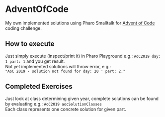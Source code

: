 # AdventOfCode
My own implemented solutions using Pharo Smalltalk for [Advent of Code](https://adventofcode.com) coding challenge.

## How to execute
Just simply execute (inspect/print it) in Pharo Playground e.g.: `AoC2019 day: 1 part: 1` and you get result.  
Not yet implemented solutions will throw error, e.g.:   
`"AoC 2019 - solution not found for day: 20 ' part: 2."`

## Completed Exercises
Just look at class determining given year, complete solutions can be found by evaluating e.g.: `AoC2019 aocSolutionClasses`  
Each class represents one concrete solution for given part.
